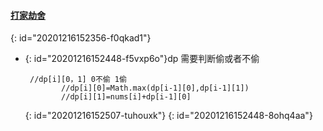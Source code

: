 #### [打家劫舍](https://leetcode-cn.com/problems/house-robber/)
{: id="20201216152356-f0qkad1"}

* {: id="20201216152448-f5vxp6o"}dp 需要判断偷或者不偷
  ```
   //dp[i][0，1] 0不偷 1偷
          //dp[i][0]=Math.max(dp[i-1][0],dp[i-1][1])
          //dp[i][1]=nums[i]+dp[i-1][0]
  ```
  {: id="20201216152507-tuhouxk"}
{: id="20201216152448-8ohq4aa"}
